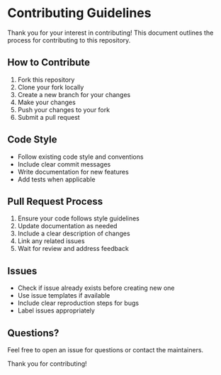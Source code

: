 # Contributing Guidelines

Thank you for your interest in contributing! This document outlines the process for contributing to this repository.

## How to Contribute

1. Fork this repository
2. Clone your fork locally
3. Create a new branch for your changes
4. Make your changes
5. Push your changes to your fork
6. Submit a pull request

## Code Style

- Follow existing code style and conventions
- Include clear commit messages
- Write documentation for new features
- Add tests when applicable

## Pull Request Process

1. Ensure your code follows style guidelines
2. Update documentation as needed
3. Include a clear description of changes
4. Link any related issues
5. Wait for review and address feedback

## Issues

- Check if issue already exists before creating new one
- Use issue templates if available
- Include clear reproduction steps for bugs
- Label issues appropriately

## Questions?

Feel free to open an issue for questions or contact the maintainers.

Thank you for contributing!
